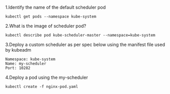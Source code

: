 1.Identify the name of the default scheduler pod
```
kubectl get pods --namespace kube-system
```

2.What is the image of scheduler pod?
```
kubectl describe pod kube-scheduler-master --namespace=kube-system
```

3.Deploy a custom scheduler as per spec below using the manifest file used by kubeadm
```
Namespace: kube-system
Name: my-scheduler
Port: 10282
```

4.Deploy a pod using the my-scheduler
```
kubectl create -f nginx-pod.yaml
```

